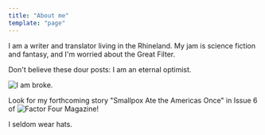 ```yaml
---
title: "About me"
template: "page"
---
```


I am a writer and translator living in the Rhineland. My jam is science fiction and fantasy, and I'm worried about the Great Filter. 

Don't believe these dour posts: I am an eternal optimist. 

![I am broke.](/media/image-2.jpg)

Look for my forthcoming story "Smallpox Ate the Americas Once" in Issue 6 of ![Factor Four Magazine](http://factorfourmag.com/)\!

I seldom wear hats.